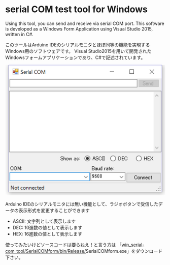 # serial COM test tool for Windows

Using this tool, you can send and receive via serial COM port.
This software is developed as a Windows Form Application using Visual Studio 2015, written in C#.


このツールはArduino IDEのシリアルモニタとほぼ同等の機能を実現するWindows用のソフトウェアです。
Visual Studio2015を用いて開発されたWindowsフォームアプリケーションであり、C#で記述されています。


![img/SerialCOM_SS.png](img/SerialCOM_SS.png)


Arduino IDEのシリアルモニタには無い機能として、ラジオボタンで受信したデータの表示形式を変更することができます

+ ASCII: 文字列として表示します
+ DEC: 10進数の値として表示します
+ HEX: 16進数の値として表示します

使ってみたいけどソースコードは要らねえ！と言う方は
「[win_serial-com_tool/SerialCOMform/bin/Release/](https://github.com/mashigure/win_serial-com_tool/tree/master/SerialCOMform/bin/Release)SerialCOMform.exe」をダウンロード下さい。

